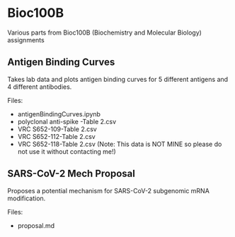 # Bioc100B
Various parts from Bioc100B (Biochemistry and Molecular Biology) assignments
## Antigen Binding Curves
Takes lab data and plots antigen binding curves for 5 different antigens and 4 different antibodies.

Files:
- antigenBindingCurves.ipynb
- polyclonal anti-spike -Table 2.csv
- VRC S652-109-Table 2.csv
- VRC S652-112-Table 2.csv
- VRC S652-118-Table 2.csv
(Note: This data is NOT MINE so please do not use it without contacting me!)
## SARS-CoV-2 Mech Proposal
Proposes a potential mechanism for SARS-CoV-2 subgenomic mRNA modification.

Files: 
- proposal.md
